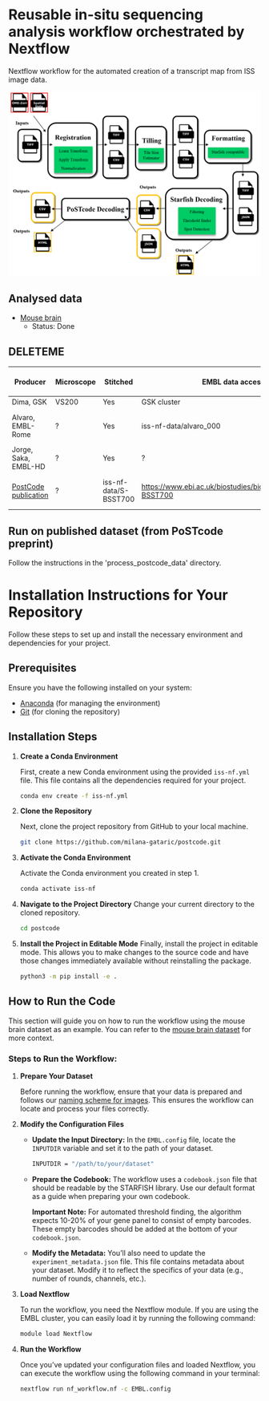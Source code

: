 # Reusable in-situ sequencing analysis workflow orchestrated by Nextflow

Nextflow workflow for the automated creation of a transcript map from ISS image data.

![Nextflow workflow diagram](image.png)

## Analysed data

- [Mouse brain](https://git.embl.de/grp-cba/iss-nf/-/blob/main/data/mouse_brain/README.md?ref_type=heads)
  - Status: Done

## DELETEME

| Producer              | Microscope | Stitched | EMBL data access             | Public data access | Execution | Next steps                                                                                              | Issues  |
|-----------------------|------------|----------|------------------------------|--------------------|-----------|----------------------------------------------------------------------------------------------------------|---------|
| Dima, GSK             | VS200      | Yes      | GSK cluster                   |                    | Working   | PostCODE                                                                                                 |         |
| Alvaro, EMBL-Rome     | ?          | Yes      | iss-nf-data/alvaro_000        |                    | TODO      | [OME-Zarr Conversion](https://git.embl.de/grp-cba/iss-nf/-/issues/3), OME-Zarr Registration              |         |
| Jorge, Saka, EMBL-HD  | ?          | Yes      | ?                             |                    | TODO      | [Find the data](https://git.embl.de/grp-cba/iss-nf/-/issues/2)                                           |         |
| [PostCode publication](https://www.biorxiv.org/content/10.1101/2021.10.12.464086v1) | ?          | iss-nf-data/S-BSST700 | https://www.ebi.ac.uk/biostudies/bioimages/studies/S-BSST700 | TODO      | Read access to data, [Stitch it](https://git.embl.de/grp-cba/iss-nf/-/issues/7)                         |         |


## Run on published dataset (from PoSTcode preprint)
Follow the instructions in the 'process_postcode_data' directory.

# Installation Instructions for Your Repository

Follow these steps to set up and install the necessary environment and dependencies for your project.

## Prerequisites

Ensure you have the following installed on your system:
- [Anaconda](https://www.anaconda.com/products/distribution) (for managing the environment)
- [Git](https://git-scm.com/) (for cloning the repository)

## Installation Steps

1. **Create a Conda Environment**

   First, create a new Conda environment using the provided `iss-nf.yml` file. This file contains all the dependencies required for your project.

   ```bash
   conda env create -f iss-nf.yml

2. **Clone the Repository**

	Next, clone the project repository from GitHub to your local machine.
	
	```bash
	git clone https://github.com/milana-gataric/postcode.git

3. **Activate the Conda Environment**

	Activate the Conda environment you created in step 1.
	```bash
	conda activate iss-nf

4. **Navigate to the Project Directory**
	Change your current directory to the cloned repository.
	```bash
	cd postcode

5. **Install the Project in Editable Mode**
	Finally, install the project in editable mode. This allows you to make changes to the source code and have those changes immediately available without reinstalling the package.
	```bash
	python3 -m pip install -e .


## How to Run the Code

This section will guide you on how to run the workflow using the mouse brain dataset as an example. You can refer to the [mouse brain dataset](https://www.ebi.ac.uk/biostudies/bioimages/studies/S-BSST700) for more context.

### Steps to Run the Workflow:

1. **Prepare Your Dataset**

   Before running the workflow, ensure that your data is prepared and follows our [naming scheme for images](/g/cba/exchange/iss-nf-data/mouse-brain/stitched). This ensures the workflow can locate and process your files correctly.

2. **Modify the Configuration Files**

   - **Update the Input Directory:**
     In the `EMBL.config` file, locate the `INPUTDIR` variable and set it to the path of your dataset.
     ```bash
     INPUTDIR = "/path/to/your/dataset"
     ```
   
   - **Prepare the Codebook:**
     The workflow uses a `codebook.json` file that should be readable by the STARFISH library. Use our default format as a guide when preparing your own codebook.
     
     **Important Note:** For automated threshold finding, the algorithm expects 10-20% of your gene panel to consist of empty barcodes. These empty barcodes should be added at the bottom of your `codebook.json`.

   - **Modify the Metadata:**
     You’ll also need to update the `experiment_metadata.json` file. This file contains metadata about your dataset. Modify it to reflect the specifics of your data (e.g., number of rounds, channels, etc.).

3. **Load Nextflow**

   To run the workflow, you need the Nextflow module. If you are using the EMBL cluster, you can easily load it by running the following command:
   ```bash
   module load Nextflow

4. **Run the Workflow**

	Once you’ve updated your configuration files and loaded Nextflow, you can execute the workflow using the following command in your terminal:
	```bash
	nextflow run nf_workflow.nf -c EMBL.config

